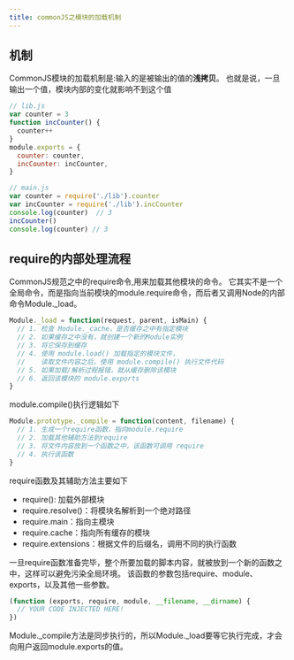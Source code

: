 ```yaml
---
title: commonJS之模块的加载机制
---
```


## 机制

CommonJS模块的加载机制是:输入的是被输出的值的**浅拷贝**。
也就是说，一旦输出一个值，模块内部的变化就影响不到这个值

```javascript
// lib.js
var counter = 3
function incCounter() {
  counter++
}
module.exports = {
  counter: counter,
  incCounter: incCounter,
}
```

```javascript
// main.js
var counter = require('./lib').counter
var incCounter = require('./lib').incCounter
console.log(counter)  // 3
incCounter()
console.log(counter) // 3
```

## require的内部处理流程

CommonJS规范之中的require命令,用来加载其他模块的命令。
它其实不是一个全局命令，而是指向当前模块的module.require命令，而后者又调用Node的内部命令Module._load。

```javascript
Module._load = function(request, parent, isMain) {
  // 1. 检查 Module._cache，是否缓存之中有指定模块
  // 2. 如果缓存之中没有，就创建一个新的Module实例
  // 3. 将它保存到缓存
  // 4. 使用 module.load() 加载指定的模块文件，
  //    读取文件内容之后，使用 module.compile() 执行文件代码
  // 5. 如果加载/解析过程报错，就从缓存删除该模块
  // 6. 返回该模块的 module.exports
}
```

module.compile()执行逻辑如下

```javascript
Module.prototype._compile = function(content, filename) {
  // 1. 生成一个require函数，指向module.require
  // 2. 加载其他辅助方法到require
  // 3. 将文件内容放到一个函数之中，该函数可调用 require
  // 4. 执行该函数
}
```

require函数及其辅助方法主要如下

- require(): 加载外部模块
- require.resolve()：将模块名解析到一个绝对路径
- require.main：指向主模块
- require.cache：指向所有缓存的模块
- require.extensions：根据文件的后缀名，调用不同的执行函数

一旦require函数准备完毕，整个所要加载的脚本内容，就被放到一个新的函数之中，这样可以避免污染全局环境。
该函数的参数包括require、module、exports，以及其他一些参数。

```javascript
(function (exports, require, module, __filename, __dirname) {
  // YOUR CODE INJECTED HERE!
})
```

Module._compile方法是同步执行的，所以Module._load要等它执行完成，才会向用户返回module.exports的值。
